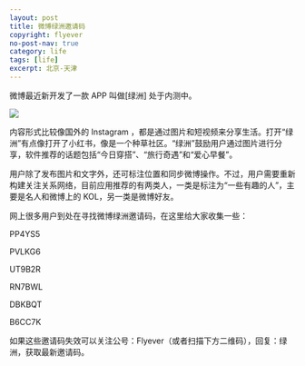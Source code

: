 ```yaml
---
layout: post
title: 微博绿洲邀请码
copyright: flyever
no-post-nav: true
category: life
tags: [life]
excerpt: 北京-天津
---
```


微博最近新开发了一款 APP 叫做[绿洲] 处于内测中。

![](http://favorites.ren/assets/images/2019/it/lvzhou.png)

内容形式比较像国外的 Instagram ，都是通过图片和短视频来分享生活。打开“绿洲”有点像打开了小红书，像是一个种草社区。“绿洲”鼓励用户通过图片进行分享，软件推荐的话题包括“今日穿搭”、“旅行奇遇”和“爱心早餐”。

用户除了发布图片和文字外，还可标注位置和同步微博操作。不过，用户需要重新构建关注关系网络，目前应用推荐的有两类人，一类是标注为“一些有趣的人”，主要是名人和微博上的 KOL，另一类是微博好友。

网上很多用户到处在寻找微博绿洲邀请码，在这里给大家收集一些：

PP4YS5

PVLKG6

UT9B2R

RN7BWL

DBKBQT

B6CC7K

如果这些邀请码失效可以关注公号：Flyever（或者扫描下方二维码），回复：绿洲，获取最新邀请码。